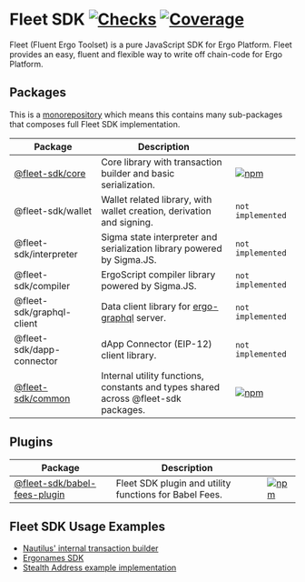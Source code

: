 # Fleet SDK [![Checks](https://badgen.net/github/checks/fleet-sdk/fleet/master)](https://github.com/fleet-sdk/fleet/actions) [![Coverage](https://codecov.io/gh/fleet-sdk/fleet/branch/master/graph/badge.svg)](https://app.codecov.io/gh/fleet-sdk/fleet)

Fleet (Fluent Ergo Toolset) is a pure JavaScript SDK for Ergo Platform. Fleet provides an easy, fluent and flexible way to write off chain-code for Ergo Platform.

## Packages

This is a [monorepository](https://monorepo.tools/) which means this contains many sub-packages that composes full Fleet SDK implementation.

| Package                               | Description                                                                                  |                                                                                                       |
| ------------------------------------- | -------------------------------------------------------------------------------------------- | ----------------------------------------------------------------------------------------------------- |
| [@fleet-sdk/core](/packages/core/)    | Core library with transaction builder and basic serialization.                               | [![npm](https://badgen.net/npm/v/@fleet-sdk/core)](https://www.npmjs.com/package/@fleet-sdk/core)     |
| @fleet-sdk/wallet                     | Wallet related library, with wallet creation, derivation and signing.                        | `not implemented`                                                                                     |
| @fleet-sdk/interpreter                | Sigma state interpreter and serialization library powered by Sigma.JS.                       | `not implemented`                                                                                     |
| @fleet-sdk/compiler                   | ErgoScript compiler library powered by Sigma.JS.                                             | `not implemented`                                                                                     |
| @fleet-sdk/graphql-client             | Data client library for [ergo-graphql](https://github.com/capt-nemo429/ergo-graphql) server. | `not implemented`                                                                                     |
| @fleet-sdk/dapp-connector             | dApp Connector (EIP-12) client library.                                                      | `not implemented`                                                                                     |
| [@fleet-sdk/common](/packages/common) | Internal utility functions, constants and types shared across @fleet-sdk packages.           | [![npm](https://badgen.net/npm/v/@fleet-sdk/common)](https://www.npmjs.com/package/@fleet-sdk/common) |

## Plugins

| Package                                              | Description                                            |                                                                                                                             |
| ---------------------------------------------------- | ------------------------------------------------------ | --------------------------------------------------------------------------------------------------------------------------- |
| [@fleet-sdk/babel-fees-plugin](/plugins/babel-fees/) | Fleet SDK plugin and utility functions for Babel Fees. | [![npm](https://badgen.net/npm/v/@fleet-sdk/babel-fees-plugin)](https://www.npmjs.com/package/@fleet-sdk/babel-fees-plugin) |

## Fleet SDK Usage Examples

- [Nautilus' internal transaction builder](https://github.com/capt-nemo429/nautilus-wallet/blob/master/src/api/ergo/transaction/txBuilder.ts#L95)
- [Ergonames SDK](https://github.com/ergonames/sdk/blob/master/tx-lib/index.js)
- [Stealth Address example implementation](https://github.com/ross-weir/ergo-stealth-address-example)
